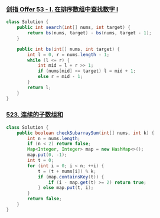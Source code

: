 ### [剑指 Offer 53 - I. 在排序数组中查找数字 I](https://leetcode-cn.com/problems/zai-pai-xu-shu-zu-zhong-cha-zhao-shu-zi-lcof/)

```java
class Solution {
    public int search(int[] nums, int target) {
        return bs(nums, target) - bs(nums, target - 1);
    }

    public int bs(int[] nums, int target) {
        int l = 0, r = nums.length - 1;
        while (l <= r) {
            int mid = l + r >> 1;
            if (nums[mid] <= target) l = mid + 1;
            else r = mid - 1;
        }
        return l;
    }
}
```

### [523. 连续的子数组和](https://leetcode-cn.com/problems/continuous-subarray-sum/)

 ```java
 class Solution {
     public boolean checkSubarraySum(int[] nums, int k) {
         int n = nums.length;
         if (n < 2) return false;
         Map<Integer, Integer> map = new HashMap<>();
         map.put(0, -1);
         int t = 0;
         for (int i = 0; i < n; ++i) {
             t = (t + nums[i]) % k;
             if (map.containsKey(t)) {
                 if (i - map.get(t) >= 2) return true;
             } else map.put(t, i);
         }
         return false;
     }
 }
 ```

